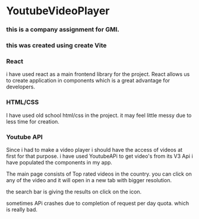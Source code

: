 # YoutubeVideoPlayer
### this is a company assignment for GMI.

### this was created using create Vite
### React
i have used react as a main frontend library for the project. React allows us to create application in components which is a great advantage for developers.

### HTML/CSS
I have used old school html/css in the project. it may feel little messy due to less time for creation.

### Youtube API
Since i had to make a video player i should have the access of videos at first for that purpose. i have used YoutubeAPi to get video's from its V3 Api i have populated the components in my app.

The main page consists of Top rated videos in the country. you can click on any of the video and it will open in a new tab with bigger resolution.

the search bar is giving the results on click on the icon.

sometimes APi crashes due to completion of request per day quota. which is really bad.
